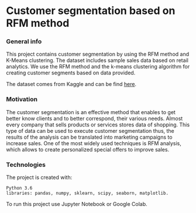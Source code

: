 # Customer segmentation based on RFM method

### General info
This project contains customer segmentation by using the RFM method and K-Means clustering. The dataset includes sample sales data based on retail analytics. We use the RFM method and the k-means clustering algorithm for creating customer segments based on data provided.

The dataset comes from Kaggle and can be find [here](https://www.kaggle.com/kyanyoga/sample-sales-data).

### Motivation
The customer segmentation is an effective method that enables to get better know clients and to better correspond, their various needs. 
Almost every company that sells products or services stores data of shopping. This type of data can be used to execute customer segmentation thus, the results of the analysis can be translated into marketing campaigns to increase sales. One of the most widely used techniques is RFM analysis, which allows to create personalized special offers to improve sales. 

### Technologies

The project is created with:

    Python 3.6
    libraries: pandas, numpy, sklearn, scipy, seaborn, matplotlib.

To run this project use Jupyter Notebook or Google Colab.
